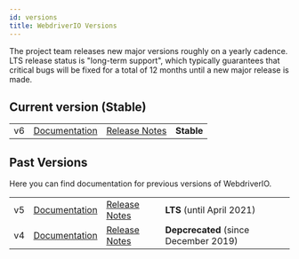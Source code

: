 ```yaml
---
id: versions
title: WebdriverIO Versions
---
```


The project team releases new major versions roughly on a yearly cadence. LTS release status is "long-term support", which typically guarantees that critical bugs will be fixed for a total of 12 months until a new major release is made.

## Current version (Stable)

| | | | |
|----|--------------------|--------------------------------------------------------------------------------------|-----------------|
| v6 | [Documentation](/) | [Release Notes](https://github.com/webdriverio/webdriverio/blob/master/CHANGELOG.md) | __Stable__ |

## Past Versions

Here you can find documentation for previous versions of WebdriverIO.

| | | | |
|----|-------------------------------------------|----------------------------------------------------------------------------------------------|-----|
| v5 | [Documentation](https://v5.webdriver.io/) | [Release Notes](https://github.com/webdriverio/webdriverio/blob/v5/CHANGELOG.md#changelog) | __LTS__ (until April 2021) |
| v4 | [Documentation](https://v4.webdriver.io/) | [Release Notes](https://github.com/webdriverio-boneyard/v4/blob/master/CHANGELOG.md#unreleased) | __Depcrecated__ (since December 2019) |
